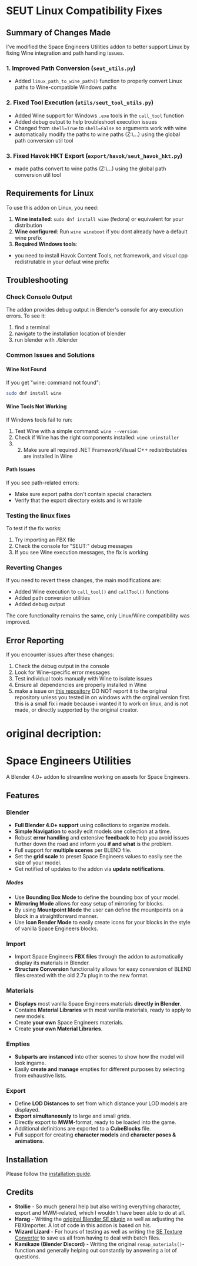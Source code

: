# SEUT Linux Compatibility Fixes

## Summary of Changes Made

I've modified the Space Engineers Utilities addon to better support Linux by fixing Wine integration and path handling issues.

### 1. Improved Path Conversion (`seut_utils.py`)
- Added `linux_path_to_wine_path()` function to properly convert Linux paths to Wine-compatible Windows paths

### 2. Fixed Tool Execution (`utils/seut_tool_utils.py`)
- Added Wine support for Windows `.exe` tools in the `call_tool` function
- Added debug output to help troubleshoot execution issues
- Changed from `shell=True` to `shell=False` so arguments work with wine
- automatically modify the paths to wine paths (Z:\\...) using the global path conversion util tool

### 3. Fixed Havok HKT Export (`export/havok/seut_havok_hkt.py`)
- made paths convert to wine paths (Z:\\...) using the global path conversion util tool

## Requirements for Linux

To use this addon on Linux, you need:

1. **Wine installed**: `sudo dnf install wine` (fedora) or equivalent for your distribution
2. **Wine configured**: Run `wine wineboot` if you dont already have a default wine prefix
3. **Required Windows tools**: 
- you need to install Havok Content Tools, net framework, and visual cpp redistrutable in your defaut wine prefix

## Troubleshooting

### Check Console Output
The addon provides debug output in Blender's console for any execution errors. To see it:
1. find a terminal
2. navigate to the installation location of blender
2. run blender with ./blender

### Common Issues and Solutions

#### Wine Not Found
If you get "wine: command not found":
```bash
sudo dnf install wine
```

#### Wine Tools Not Working
If Windows tools fail to run:
1. Test Wine with a simple command: `wine --version`
2. Check if Wine has the right components installed: `wine uninstaller`
2. 2. Make sure all required .NET Framework/Visual C++ redistributables are installed in Wine

#### Path Issues
If you see path-related errors:
- Make sure export paths don't contain special characters
- Verify that the export directory exists and is writable


### Testing the linux fixes
To test if the fix works:
1. Try importing an FBX file
2. Check the console for "SEUT:" debug messages
3. If you see Wine execution messages, the fix is working

### Reverting Changes

If you need to revert these changes, the main modifications are:
- Added Wine execution to `call_tool()` and `callTool()` functions
- Added path conversion utilities
- Added debug output

The core functionality remains the same, only Linux/Wine compatibility was improved.

## Error Reporting

If you encounter issues after these changes:
1. Check the debug output in the console
2. Look for Wine-specific error messages
3. Test individual tools manually with Wine to isolate issues
4. Ensure all dependencies are properly installed in Wine
5. make a issue on [this repository](https://github.com/Encoded404/space-engineers-utilities-linux-patch) DO NOT report it to the original repository unless you tested in on windows with the orginal version first. this is a small fix i made because i wanted it to work on linux, and is not made, or directly supported by the original creator.

# original decription:

# Space Engineers Utilities
A Blender 4.0+ addon to streamline working on assets for Space Engineers.

## Features
### Blender
* **Full Blender 4.0+ support** using collections to organize models.
* **Simple Navigation** to easily edit models one collection at a time.
* Robust **error handling** and extensive **feedback** to help you avoid issues further down the road and inform you **if and what** is the problem.
* Full support for **multiple scenes** per BLEND file.
* Set the **grid scale** to preset Space Engineers values to easily see the size of your model.
* Get notified of updates to the addon via **update notifications**.

##### Modes
* Use **Bounding Box Mode** to define the bounding box of your model.
* **Mirroring Mode** allows for easy setup of mirroring for blocks.
* By using **Mountpoint Mode** the user can define the mountpoints on a block in a straightforward manner.
* Use **Icon Render Mode** to easily create icons for your blocks in the style of vanilla Space Engineers blocks.

### Import
* Import Space Engineers **FBX files** through the addon to automatically display its materials in Blender.
* **Structure Conversion** functionality allows for easy conversion of BLEND files created with the old 2.7x plugin to the new format.

### Materials
* **Displays** most vanilla Space Engineers materials **directly in Blender**.
* Contains **Material Libraries** with most vanilla materials, ready to apply to new models.
* Create **your own** Space Engineers materials.
* Create **your own Material Libraries**.

### Empties
* **Subparts are instanced** into other scenes to show how the model will look ingame.
* Easily **create and manage** empties for different purposes by selecting from exhaustive lists.

### Export
* Define **LOD Distances** to set from which distance your LOD models are displayed.
* **Export simultaneously** to large and small grids.
* Directly export to **MWM**-format, ready to be loaded into the game.
* Additional definitions are exported to a **CubeBlocks** file.
* Full support for creating **character models** and **character poses & animations**.

## Installation
Please follow the [installation guide](https://spaceengineers.wiki.gg/wiki/Modding/Tutorials/Tools/SEUT/Installation_Guide).

## Credits	
* **Stollie** - So much general help but also writing everything character, export and MWM-related, which I wouldn't have been able to do at all.	
* **Harag** - Writing the [original Blender SE plugin](https://github.com/harag-on-steam/se-blender) as well as adjusting the FBXImporter. A lot of code in this addon is based on his.	
* **Wizard Lizard** - For hours of testing as well as writing the [SE Texture Converter](https://github.com/TheWizardLizard/SETextureConverter) to save us all from having to deal with batch files.
* **Kamikaze (Blender Discord)** - Writing the original `remap_materials()`-function and generally helping out constantly by answering a lot of questions.
